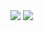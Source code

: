 <!-- https://github.com/anuraghazra/github-readme-stats -->
<div>
<img align="center" valign="top" src="https://github-readme-stats.vercel.app/api?username=cbrueffer&count_private=true" />
<img align="center" valign="top" src="https://github-readme-stats.vercel.app/api/top-langs/?username=cbrueffer&layout=compact" />
</div>
